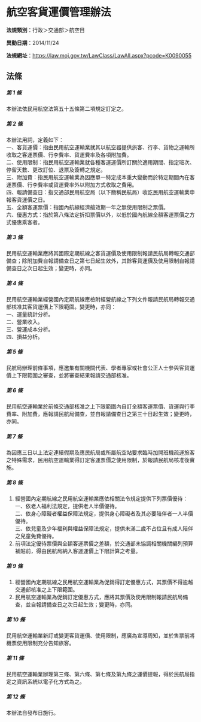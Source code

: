 # 航空客貨運價管理辦法

**法規類別**：行政＞交通部＞航空目

**異動日期**：2014/11/24  

**法規網址**：https://law.moj.gov.tw/LawClass/LawAll.aspx?pcode=K0090055





## 法條
##### 第 1 條
本辦法依民用航空法第五十五條第二項規定訂定之。

##### 第 2 條
本辦法用詞，定義如下：  
一、客貨運價：指由民用航空運輸業就其以航空器提供旅客、行李、貨物之運輸所收取之客運票價、行李費率、貨運費率及各項附加費。  
二、使用限制：指民用航空運輸業就各種客運運價所訂關於適用期間、指定班次、停留天數、更改訂位、退票及簽轉之規定。  
三、附加費：指民用航空運輸業為因應單一特定成本重大變動而於特定期間內在客運票價、行李費率或貨運費率外以附加方式收取之費用。  
四、報請備查日：指交通部民用航空局（以下簡稱民航局）收訖民用航空運輸業申報客貨運價之日。  
五、全額客運票價：指國內航線經濟艙效期一年之無使用限制之票價。  
六、優惠方式：指於第八條法定折扣票價以外，以低於國內航線全額客運票價之方式優惠乘客者。

##### 第 3 條
民用航空運輸業應將其國際定期航線之客貨運價及使用限制報請民航局轉報交通部備查；除附加費自報請備查日之第七日起生效外，其餘客貨運價及使用限制自報請備查日之次日起生效；變更時，亦同。

##### 第 4 條
民用航空運輸業經營國內定期航線應檢附經營航線之下列文件報請民航局轉報交通部核准其客貨運價上下限範圍。變更時，亦同：  
一、運量統計分析。  
二、營業收入。  
三、營運成本分析。  
四、損益分析。

##### 第 5 條
民航局辦理前條事項，應邀集有關機關代表、學者專家或社會公正人士參與客貨運價上下限範圍之審查，並將審查結果報請交通部核准。

##### 第 6 條
民用航空運輸業於前條交通部核准之上下限範圍內自訂全額客運票價、貨運與行李費率、附加費，應報請民航局備查，並自報請備查日之第三十日起生效；變更時，亦同。

##### 第 7 條
為因應三日以上法定連續假期及應民航局或所屬航空站要求臨時加開班機疏運旅客之特殊需求，民用航空運輸業得訂定客運票價之使用限制，於報請民航局核准後實施。

##### 第 8 條
1. 經營國內定期航線之民用航空運輸業應依相關法令規定提供下列票價優待：  
一、依老人福利法規定，提供老人半價優待。  
二、依身心障礙者權益保障法規定，提供身心障礙者及其必要陪伴者一人半價優待。  
三、依兒童及少年福利與權益保障法規定，提供未滿二歲不占位且有成人陪伴之兒童免費優待。
1. 前項法定優待票價與全額客運票價之差額，於交通部未協調相關機關編列預算補貼前，得由民航局納入客運運價上下限計算之考量。

##### 第 9 條
1. 經營國內定期航線之民用航空運輸業為促銷得訂定優惠方式，其票價不得逾越交通部核准之上下限範圍。
1. 民用航空運輸業為促銷訂定優惠方式，應將其票價及使用限制報請民航局備查，並自報請備查日之次日起生效；變更時，亦同。

##### 第 10 條
民用航空運輸業新訂或變更客貨運價、使用限制，應廣為宣導周知，並於售票前將機票使用限制充分告知旅客。

##### 第 11 條
民用航空運輸業辦理第三條、第六條、第七條及第九條之運價提報，得於民航局指定之資訊系統以電子化方式為之。

##### 第 12 條
本辦法自發布日施行。


